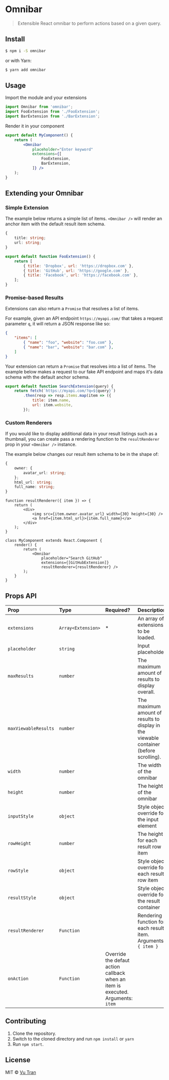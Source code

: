 # Omnibar

> Extensible React omnibar to perform actions based on a given query.

## Install

```bash
$ npm i -S omnibar
```

or with Yarn:

```bash
$ yarn add omnibar
```

## Usage

Import the module and your extensions

```jsx
import Omnibar from 'omnibar';
import FooExtension from './FooExtension';
import BarExtension from './BarExtension';
```

Render it in your component

```jsx
export default MyComponent() {
    return (
        <Omnibar
            placeholder="Enter keyword"
            extensions={[
                FooExtension,
                BarExtension,
            ]} />
    );
}
```

## Extending your Omnibar

### Simple Extension

The example below returns a simple list of items. `<Omnibar />` will
render an anchor item with the default result item schema.

```typescript
{
    title: string;
    url: string;
}
```

```jsx
export default function FooExtension() {
    return [
        { title: 'Dropbox', url: 'https://dropbox.com' },
        { title: 'GitHub', url: 'https://google.com' },
        { title: 'Facebook', url: 'https://facebook.com' },
    ];
}
```

### Promise-based Results

Extensions can also return a `Promise` that resolves a list of items.

For example, given an API endpoint `https://myapi.com/` that takes
a request parameter `q`, it will return a JSON response like so:

```json
{
    "items": [
        { "name": "foo", "website": "foo.com" },
        { "name": "bar", "website": "bar.com" },
    ]
}
```

Your extension can return a `Promise` that resolves into a list of items.
The example below makes a request to our fake API endpoint
and maps it's data schema with the default anchor schema.

```jsx
export default function SearchExtension(query) {
    return fetch(`https://myapi.com/?q=${query}`)
        .then(resp => resp.items.map(item => ({
            title: item.name,
            url: item.website,
        });
```

### Custom Renderers

If you would like to display additional data in your result listings such as a thumbnail, you can
create pass a rendering function to the `resultRenderer` prop in your `<Omnibar />` instance.

The example below changes our result item schema to be in the shape of:

```typescript
{
    owner: {
        avatar_url: string;
    };
    html_url: string;
    full_name: string;
}
```

```
function resultRenderer({ item }) => {
    return (
        <div>
            <img src={item.owner.avatar_url} width={30} height={30} />
            <a href={item.html_url}>{item.full_name}</a>
        </div>
    );
}

class MyComponent extends React.Component {
    render() {
        return (
            <Omnibar
                placeholder="Search GitHub"
                extensions={[GitHubExtension]}
                resultRenderer={resultRenderer} />
        );
    }
}
```

## Props API

| Prop | Type | Required? | Description |
| :-- | :-- | :-- | :-- |
| `extensions` | `Array<Extension>` | * | An array of extensions to be loaded. |
| `placeholder` | `string` | | Input placeholder |
| `maxResults` | `number` | | The maximum amount of results to display overall. |
| `maxViewableResults` | `number` | | The maximum amount of results to display in the viewable container (before scrolling). |
| `width` | `number` | | The width of the omnibar |
| `height` | `number` | | The height of the omnibar |
| `inputStyle` | `object` | | Style object override for the input element |
| `rowHeight` | `number` | | The height for each result row item |
| `rowStyle` | `object` | | Style object override for each result row item |
| `resultStyle` | `object` | | Style object override for the result container |
| `resultRenderer` | `Function` | | Rendering function for each result item. Arguments: `{ item }` |
| `onAction` | `Function` | Override the defaut action callback when an item is executed. Arguments: `item` |

## Contributing

1. Clone the repository.
2. Switch to the cloned directory and run `npm install` or `yarn`
3. Run `npm start`.

## License

MIT © [Vu Tran](https://github.com/vutran/)
